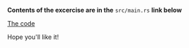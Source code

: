 **Contents of the excercise are in the** ```src/main.rs``` **link below**

[The code](https://github.com/TheCodeSommelier/r_d_rust_lesson_1/blob/master/src/main.rs)

Hope you'll like it!
